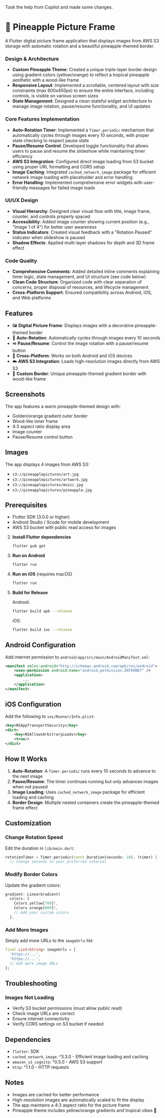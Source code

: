 Took the help from Copilot and made some changes.
# 🍍 Pineapple Picture Frame

A Flutter digital picture frame application that displays images from AWS S3 storage with automatic rotation and a beautiful pineapple-themed border.

### Design & Architecture

- **Custom Pineapple Theme**: Created a unique triple-layer border design using gradient colors (yellow/orange) to reflect a tropical pineapple aesthetic with a wood-like frame
- **Responsive Layout**: Implemented a scrollable, centered layout with size constraints (max 600x450px) to ensure the entire interface, including controls, is visible on various screen sizes
- **State Management**: Designed a clean stateful widget architecture to manage image rotation, pause/resume functionality, and UI updates

### Core Features Implementation

- **Auto-Rotation Timer**: Implemented a `Timer.periodic` mechanism that automatically cycles through images every 10 seconds, with proper state checking to respect pause state
- **Pause/Resume Control**: Developed toggle functionality that allows users to pause and resume the slideshow while maintaining timer efficiency
- **AWS S3 Integration**: Configured direct image loading from S3 bucket using proper URL formatting and CORS setup
- **Image Caching**: Integrated `cached_network_image` package for efficient network image loading with placeholder and error handling
- **Error Handling**: Implemented comprehensive error widgets with user-friendly messages for failed image loads

### UI/UX Design

- **Visual Hierarchy**: Designed clear visual flow with title, image frame, counter, and controls properly spaced
- **Accessibility**: Added image counter showing current position (e.g., "Image 1 of 4") for better user awareness
- **Status Indicators**: Created visual feedback with a "Rotation Paused" indicator when slideshow is paused
- **Shadow Effects**: Applied multi-layer shadows for depth and 3D frame effect

### Code Quality

- **Comprehensive Comments**: Added detailed inline comments explaining timer logic, state management, and UI structure (see code below)
- **Clean Code Structure**: Organized code with clear separation of concerns, proper disposal of resources, and lifecycle management
- **Cross-Platform Support**: Ensured compatibility across Android, iOS, and Web platforms

## Features

- 🖼️ **Digital Picture Frame**: Displays images with a decorative pineapple-themed border
- 🔄 **Auto-Rotation**: Automatically cycles through images every 10 seconds
- ⏯️ **Pause/Resume**: Control the image rotation with a pause/resume button
- 📱 **Cross-Platform**: Works on both Android and iOS devices
- ☁️ **AWS S3 Integration**: Loads high-resolution images directly from AWS S3
- 🎨 **Custom Border**: Unique pineapple-themed gradient border with wood-like frame

## Screenshots

The app features a warm pineapple-themed design with:

- Golden/orange gradient outer border
- Wood-like inner frame
- 4:3 aspect ratio display area
- Image counter
- Pause/Resume control button

## Images

The app displays 4 images from AWS S3:

- `s3://pineapplepictures/art.jpg`
- `s3://pineapplepictures/artwork.jpg`
- `s3://pineapplepictures/music.jpg`
- `s3://pineapplepictures/pineapple.jpg`

## Prerequisites

- Flutter SDK (3.0.0 or higher)
- Android Studio / Xcode for mobile development
- AWS S3 bucket with public read access for images




2. **Install Flutter dependencies**

   ```bash
   flutter pub get
   ```

3. **Run on Android**

   ```bash
   flutter run
   ```

4. **Run on iOS** (requires macOS)

   ```bash
   flutter run
   ```

5. **Build for Release**

   Android:

   ```bash
   flutter build apk --release
   ```

   iOS:

   ```bash
   flutter build ios --release
   ```

## Android Configuration

Add internet permission to `android/app/src/main/AndroidManifest.xml`:

```xml
<manifest xmlns:android="http://schemas.android.com/apk/res/android">
    <uses-permission android:name="android.permission.INTERNET" />
    <application>
        ...
    </application>
</manifest>
```

## iOS Configuration

Add the following to `ios/Runner/Info.plist`:

```xml
<key>NSAppTransportSecurity</key>
<dict>
    <key>NSAllowsArbitraryLoads</key>
    <true/>
</dict>
```

## How It Works

1. **Auto-Rotation**: A `Timer.periodic` runs every 10 seconds to advance to the next image
2. **Pause/Resume**: The timer continues running but only advances images when not paused
3. **Image Loading**: Uses `cached_network_image` package for efficient loading and caching
4. **Border Design**: Multiple nested containers create the pineapple-themed frame effect

## Customization

### Change Rotation Speed

Edit the duration in `lib/main.dart`:

```dart
rotationTimer = Timer.periodic(const Duration(seconds: 10), (timer) {
  // Change seconds to your preferred interval
```

### Modify Border Colors

Update the gradient colors:

```dart
gradient: LinearGradient(
  colors: [
    Colors.yellow[700]!,
    Colors.orange[600]!,
    // Add your custom colors
  ],
```

### Add More Images

Simply add more URLs to the `imageUrls` list:

```dart
final List<String> imageUrls = [
  'https://...',
  'https://...',
  // Add more image URLs
];
```

## Troubleshooting

### Images Not Loading

- Verify S3 bucket permissions (must allow public read)
- Check image URLs are correct
- Ensure internet connectivity
- Verify CORS settings on S3 bucket if needed


## Dependencies

- `flutter`: SDK
- `cached_network_image`: ^3.3.0 - Efficient image loading and caching
- `amazon_s3_cognito`: ^0.5.0 - AWS S3 support
- `http`: ^1.1.0 - HTTP requests

## Notes

- Images are cached for better performance
- High-resolution images are automatically scaled to fit the display
- The app maintains a 4:3 aspect ratio for the picture frame
- Pineapple theme includes yellow/orange gradients and tropical vibes 🍍

